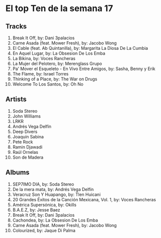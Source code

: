 # El top Ten de la semana 17

## Tracks
1. Break It Off, by: Dani 3palacios
1. Carne Asada (feat. Mower Fresh), by: Jacobo Wong
1. El Cable (feat. Ab Quintanilla), by: Margarita La Diosa De La Cumbia
1. En Aquel Lugar, by: La Obsesion De Los Emba
1. La Bikina, by: Voces Rancheras
1. La Mujer del Pelotero, by: Merenglass Grupo
1. Pa' Mover el Esqueleto - En Vivo Entre Amigos, by: Sasha, Benny y Erik
1. The Flame, by: Israel Torres
1. Thinking of a Place, by: The War on Drugs
1. Welcome To Los Santos, by: Oh No

## Artists
1. Soda Stereo
1. John Williams
1. LRKR
1. Andrés Vega Delfín
1. Deep Divers
1. Joaquín Sabina
1. Pete Rock
1. Ramin Djawadi
1. Raúl Ornelas
1. Son de Madera

## Albums
1. SEP7IMO DIA, by: Soda Stereo
1. De la mera mata, by: Andrés Vega Delfín
1. Veracruz Son Y Huapango, by: Tlen Huicani
1. 20 Grandes Éxitos de la Canción Mexicana, Vol. 1, by: Voces Rancheras
1. América Supersónica, by: Okills
1. B.A.E.Z, by: Jesse Baez
1. Break It Off, by: Dani 3palacios
1. Cachondea, by: La Obsesion De Los Emba
1. Carne Asada (feat. Mower Fresh), by: Jacobo Wong
1. Colourized, by: Jaque Di Palma
